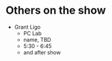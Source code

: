 # Others on the show

- Grant Ligo
    - PC Lab
    - name, TBD
    - 5:30 - 6:45
    - and after show
